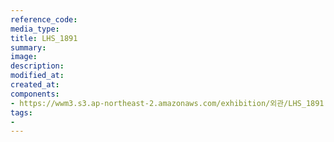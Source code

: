 ```yaml
---
reference_code:
media_type:
title: LHS_1891
summary:
image:
description:
modified_at:
created_at:
components:
- https://wwm3.s3.ap-northeast-2.amazonaws.com/exhibition/외관/LHS_1891.jpg
tags:
-
---
```

